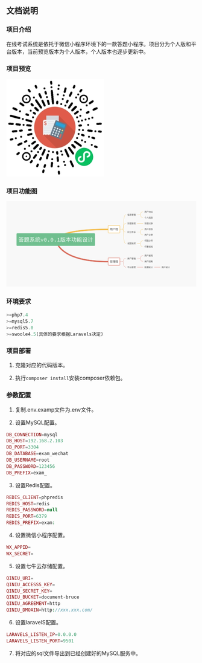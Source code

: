 ## 文档说明

### 项目介绍

在线考试系统是依托于微信小程序环境下的一款答题小程序。项目分为个人版和平台版本，当前预览版本为个人版本，个人版本也逐步更新中。

### 项目预览

![](./document_images/gh_b5e1c7bb8d27_258.jpg)

### 项目功能图

![](./document_images/1.png)

### 环境要求
```php
>=php7.4
>=mysql5.7
>=redis5.0
>=swoole4.5(具体的要求根据Laravels决定)
```

### 项目部署

1. 克隆对应的代码版本。

2. 执行`composer install`安装composer依赖包。

### 参数配置

1. 复制.env.examp文件为.env文件。

2. 设置MySQL配置。
```php
DB_CONNECTION=mysql
DB_HOST=192.168.2.103
DB_PORT=3304
DB_DATABASE=exam_wechat
DB_USERNAME=root
DB_PASSWORD=123456
DB_PREFIX=exam_
```

3. 设置Redis配置。
```php
REDIS_CLIENT=phpredis
REDIS_HOST=redis
REDIS_PASSWORD=null
REDIS_PORT=6379
REDIS_PREFIX=exam:
```

4. 设置微信小程序配置。
```php
WX_APPID=
WX_SECRET=
```

5. 设置七牛云存储配置。
```php
QINIU_URI=
QINIU_ACCESSS_KEY=
QINIU_SECRET_KEY=
QINIU_BUCKET=document-bruce
QINIU_AGREEMENT=http
QINIU_DMOAIN=http://xxx.xxx.com/
```

6. 设置laravelS配置。
```php
LARAVELS_LISTEN_IP=0.0.0.0
LARAVELS_LISTEN_PORT=9501
```

7. 将对应的sql文件导出到已经创建好的MySQL服务中。